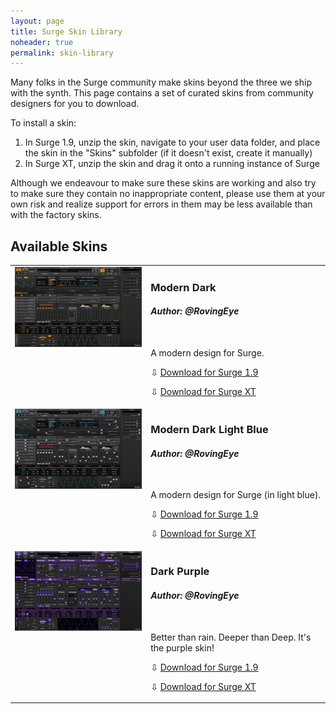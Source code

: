 ```yaml
---
layout: page
title: Surge Skin Library
noheader: true
permalink: skin-library 
---
```


Many folks in the Surge community make skins beyond the three we ship with the synth. This page contains a set of curated
skins from community designers for you to download.

To install a skin:

1. In Surge 1.9, unzip the skin, navigate to your user data folder, and place the skin in the "Skins" subfolder (if it doesn't exist, create it manually)
2. In Surge XT, unzip the skin and drag it onto a running instance of Surge

Although we endeavour to make sure these skins are working and also try to make sure they contain no inappropriate content,
please use them at your own risk and realize support for errors in them may be less available than with the factory skins.

## Available Skins

<table border=0>

<!-- Modern Dark -->
<tr valign="top">
<td><a href="/assets/skin-library/images/modern-dark.png"><img width=300 src="/assets/skin-library/images/modern-dark.png"></a></td>
<td><h3>Modern Dark</h3>
<h4><i>Author: @RovingEye</i></h4><br>
<p>A modern design for Surge.</p>
<p>&#8681; <a href="/assets/skin-library/bundles-19/modern-dark-19.surge-skin.zip">Download for Surge 1.9</a></p>
<p>&#8681; <a href="/assets/skin-library/bundles-xt/modern-dark-xt.surge-skin.zip">Download for Surge XT</a></p>
</td></tr>
<!-- END Modern Dark -->

<!-- Modern Dark Light Blue -->
<tr valign="top">
<td><a href="/assets/skin-library/images/modern-dark-light-blue.png"><img width=300 src="/assets/skin-library/images/modern-dark-light-blue.png"></a></td>
<td><h3>Modern Dark Light Blue</h3>
<h4><i>Author: @RovingEye</i></h4><br>
<p>A modern design for Surge (in light blue).</p>
<p>&#8681; <a href="/assets/skin-library/bundles-19/modern-dark-light-blue-19.surge-skin.zip">Download for Surge 1.9</a></p>
<p>&#8681; <a href="/assets/skin-library/bundles-xt/modern-dark-light-blue-xt.surge-skin.zip">Download for Surge XT</a></p>
</td></tr>
<!-- END Modern Dark Light Blue -->

<!-- Dark Purple -->
<tr valign="top">
<td><a href="/assets/skin-library/images/dark-purple.png"><img width=300 src="/assets/skin-library/images/dark-purple.png"></a></td>
<td><h3>Dark Purple</h3>
<h4><i>Author: @RovingEye</i></h4><br>
<p>Better than rain. Deeper than Deep. It's the purple skin!</p>
<p>&#8681; <a href="/assets/skin-library/bundles-19/dark-purple-19.surge-skin.zip">Download for Surge 1.9</a></p>
<p>&#8681; <a href="/assets/skin-library/bundles-xt/dark-purple-xt.surge-skin.zip">Download for Surge XT</a></p>
</td></tr>
<!-- END Dark Purple -->

</table>
